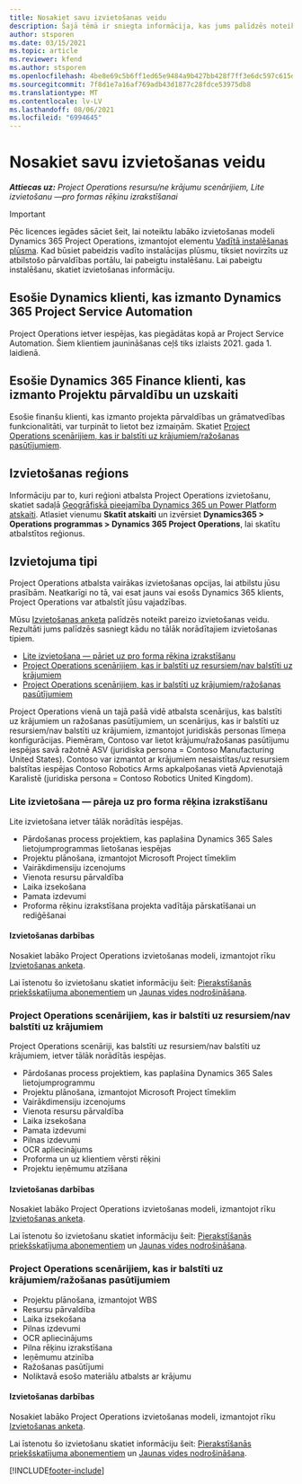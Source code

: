 ```yaml
---
title: Nosakiet savu izvietošanas veidu
description: Šajā tēmā ir sniegta informācija, kas jums palīdzēs noteikt pareizo Project Operations izvietošanas tipu savam uzņēmumam.
author: stsporen
ms.date: 03/15/2021
ms.topic: article
ms.reviewer: kfend
ms.author: stsporen
ms.openlocfilehash: 4be8e69c5b6ff1ed65e9484a9b427bb428f7ff3e6dc597c615d5586da52867ef
ms.sourcegitcommit: 7f8d1e7a16af769adb43d1877c28fdce53975db8
ms.translationtype: MT
ms.contentlocale: lv-LV
ms.lasthandoff: 08/06/2021
ms.locfileid: "6994645"
---
```

# <a name="determine-your-deployment-type"></a>Nosakiet savu izvietošanas veidu

_**Attiecas uz:** Project Operations resursu/ne krājumu scenārijiem, Lite izvietošanu —pro formas rēķinu izrakstīšanai_

> [!IMPORTANT]
> Pēc licences iegādes sāciet šeit, lai noteiktu labāko izvietošanas modeli Dynamics 365 Project Operations, izmantojot elementu [Vadītā instalēšanas plūsma](https://aka.ms/provisionprojectoperations).
> Kad būsiet pabeidzis vadīto instalācijas plūsmu, tiksiet novirzīts uz atbilstošo pārvaldības portālu, lai pabeigtu instalēšanu. Lai pabeigtu instalēšanu, skatiet izvietošanas informāciju.


## <a name="existing-customers-of-dynamics-using-dynamics-365-project-service-automation"></a>Esošie Dynamics klienti, kas izmanto Dynamics 365 Project Service Automation
Project Operations ietver iespējas, kas piegādātas kopā ar Project Service Automation. Šiem klientiem jaunināšanas ceļš tiks izlaists 2021. gada 1. laidienā.

## <a name="existing-customers-of-dynamics-365-finance-using-project-management-and-accounting"></a>Esošie Dynamics 365 Finance klienti, kas izmanto Projektu pārvaldību un uzskaiti 

Esošie finanšu klienti, kas izmanto projekta pārvaldības un grāmatvedības funkcionalitāti, var turpināt to lietot bez izmaiņām. Skatiet [Project Operations scenārijiem, kas ir balstīti uz krājumiem/ražošanas pasūtījumiem](#pma).


## <a name="deployment-regions"></a>Izvietošanas reģions
Informāciju par to, kuri reģioni atbalsta Project Operations izvietošanu, skatiet sadaļā [Ģeogrāfiskā pieejamība Dynamics 365 un Power Platform atskaiti](https://dynamics.microsoft.com/en-us/geographic-availability/). Atlasiet vienumu **Skatīt atskaiti** un izvērsiet **Dynamics365 > Operations programmas > Dynamics 365 Project Operations**, lai skatītu atbalstītos reģionus.

## <a name="deployment-types"></a>Izvietojuma tipi
Project Operations atbalsta vairākas izvietošanas opcijas, lai atbilstu jūsu prasībām. Neatkarīgi no tā, vai esat jauns vai esošs Dynamics 365 klients, Project Operations var atbalstīt jūsu vajadzības.

Mūsu [Izvietošanas anketa](https://aka.ms/provisionprojectoperations) palīdzēs noteikt pareizo izvietošanas veidu. Rezultāti jums palīdzēs sasniegt kādu no tālāk norādītajiem izvietošanas tipiem.

- [Lite izvietošana — pāriet uz pro forma rēķina izrakstīšanu](#lite)
- [Project Operations scenārijiem, kas ir balstīti uz resursiem/nav balstīti uz krājumiem](#integrated)
- [Project Operations scenārijiem, kas ir balstīti uz krājumiem/ražošanas pasūtījumiem](#pma)

Project Operations vienā un tajā pašā vidē atbalsta scenārijus, kas balstīti uz krājumiem un ražošanas pasūtījumiem, un scenārijus, kas ir balstīti uz resursiem/nav balstīti uz krājumiem, izmantojot juridiskās personas līmeņa konfigurācijas. Piemēram, Contoso var lietot krājumu/ražošanas pasūtījumu iespējas savā ražotnē ASV (juridiska persona = Contoso Manufacturing United States). Contoso var izmantot ar krājumiem nesaistītas/uz resursiem balstītas iespējas Contoso Robotics Arms apkalpošanas vietā Apvienotajā Karalistē (juridiska persona = Contoso Robotics United Kingdom).

### <a name="lite-deployment---deal-to-proforma-invoicing"></a><a  name="lite"></a>Lite izvietošana — pāreja uz pro forma rēķina izrakstīšanu

Lite izvietošana ietver tālāk norādītās iespējas.

- Pārdošanas process projektiem, kas paplašina Dynamics 365 Sales lietojumprogrammas lietošanas iespējas
- Projektu plānošana, izmantojot Microsoft Project tīmeklim
- Vairākdimensiju izcenojums
- Vienota resursu pārvaldība
- Laika izsekošana
- Pamata izdevumi
- Proforma rēķinu izrakstīšana projekta vadītāja pārskatīšanai un rediģēšanai 

#### <a name="deployment-steps"></a>Izvietošanas darbības
Nosakiet labāko Project Operations izvietošanas modeli, izmantojot rīku [Izvietošanas anketa](https://aka.ms/provisionprojectoperations).

Lai īstenotu šo izvietošanu skatiet informāciju šeit: [Pierakstīšanās priekšskatījuma abonementiem](lite-preview-subscription-sign-up.md) un [Jaunas vides nodrošināšana](lite-deployment.md). 


### <a name="project-operations-for-resourcenon-stocked-scenarios"></a><a name="integrated"></a>Project Operations scenārijiem, kas ir balstīti uz resursiem/nav balstīti uz krājumiem
Project Operations scenāriji, kas balstīti uz resursiem/nav balstīti uz krājumiem, ietver tālāk norādītās iespējas.
 
- Pārdošanas process projektiem, kas paplašina Dynamics 365 Sales lietojumprogrammu
- Projektu plānošana, izmantojot Microsoft Project tīmeklim
- Vairākdimensiju izcenojums
- Vienota resursu pārvaldība
- Laika izsekošana
- Pamata izdevumi
- Pilnas izdevumi
- OCR apliecinājums
- Proforma un uz klientiem vērsti rēķini 
- Projektu ieņēmumu atzīšana

#### <a name="deployment-steps"></a>Izvietošanas darbības
Nosakiet labāko Project Operations izvietošanas modeli, izmantojot rīku [Izvietošanas anketa](https://aka.ms/provisionprojectoperations).

Lai īstenotu šo izvietošanu skatiet informāciju šeit: [Pierakstīšanās priekšskatījuma abonementiem](resource-sign-up-preview-subscription.md) un [Jaunas vides nodrošināšana](resource-provision-new-environment.md). 


### <a name="project-operations-for-stockedproduction-order-scenarios"></a><a name="pma"></a>Project Operations scenārijiem, kas ir balstīti uz krājumiem/ražošanas pasūtījumiem

- Projektu plānošana, izmantojot WBS
- Resursu pārvaldība
- Laika izsekošana
- Pilnas izdevumi
- OCR apliecinājums
- Pilna rēķinu izrakstīšana
- Ieņēmumu atzinība
- Ražošanas pasūtījumi
- Noliktavā esošo materiālu atbalsts ar krājumu

#### <a name="deployment-steps"></a>Izvietošanas darbības
Nosakiet labāko Project Operations izvietošanas modeli, izmantojot rīku [Izvietošanas anketa](https://aka.ms/provisionprojectoperations).

Lai īstenotu šo izvietošanu skatiet informāciju šeit: [Pierakstīšanās priekšskatījuma abonementiem](/dynamics365/fin-ops-core/dev-itpro/dev-tools/sign-up-preview-subscription?toc=%2fdynamics365%2ffinance%2ftoc.json) un [Jaunas vides nodrošināšana](/dynamics365/fin-ops-core/dev-itpro/deployment/deploy-demo-environment?toc=%2fdynamics365%2ffinance%2ftoc.json). 



[!INCLUDE[footer-include](../includes/footer-banner.md)]
